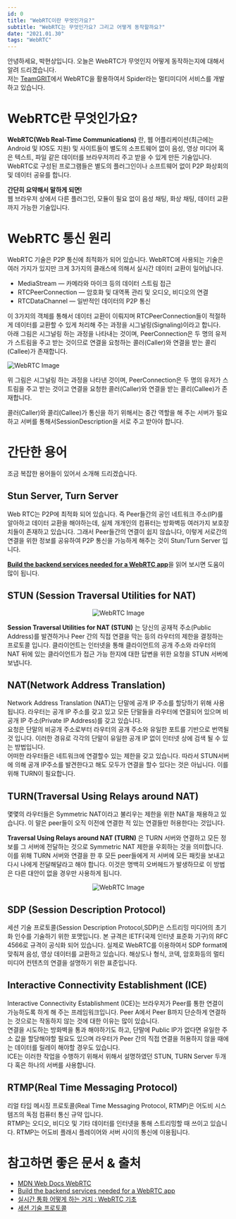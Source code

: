```yaml
---
id: 0
title: "WebRTC이란 무엇인가요?"
subtitle: "WebRTC는 무엇인가요? 그리고 어떻게 동작할까요?"
date: "2021.01.30"
tags: "WebRTC"
---
```


안녕하세요, 박현상입니다. 오늘은 WebRTC가 무엇인지 어떻게 동작하는지에 대해서 알려 드리겠습니다.  
저는 [TeamGRIT](https://teamgrit.kr/)에서 WebRTC을 활용하여서 Spider라는 멀티미디어 서비스를 개발하고 있습니다.

# WebRTC란 무엇인가요?
**WebRTC(Web Real-Time Communications)** 란, 웹 어플리케이션(최근에는 Android 및 IOS도 지원) 및 사이트들이 별도의 소프트웨어 없이 음성, 영상 미디어 혹은 텍스트, 파일 같은 데이터를 브라우저끼리 주고 받을 수 있게 만든 기술입니다. WebRTC로 구성된 프로그램들은 별도의 플러그인이나 소프트웨어 없이 P2P 화상회의 및 데이터 공유를 합니다.

**간단히 요약해서 말하게 되면!**  
웹 브라우저 상에서 다른 플러그인, 모듈이 필요 없이 음성 채팅, 화상 채팅, 데이터 교환까지 가능한 기술입니다.

# WebRTC 통신 원리
WebRTC 기술은 P2P 통신에 최적화가 되어 있습니다.
WebRTC에 사용되는 기술은 여러 가지가 있지만 크게 3가지의 클래스에 의해서 실시간 데이터 교환이 일어납니다.

- MediaStream — 카메라와 마이크 등의 데이터 스트림 접근
- RTCPeerConnection — 암호화 및 대역폭 관리 및 오디오, 비디오의 연결
- RTCDataChannel — 일반적인 데이터의 P2P 통신

이 3가지의 객체를 통해서 데이터 교환이 이뤄지며 RTCPeerConnection들이 적절하게 데이터를 교환할 수 있게 처리해 주는 과정을 시그널링(Signaling)이라고 합니다.  
아래 그림은 시그널링 하는 과정을 나타내는 것이며, PeerConnection은 두 명의 유저가 스트림을 주고 받는 것이므로 연결을 요청하는 콜러(Caller)와 연결을 받는 콜리(Callee)가 존재합니다.  

![WebRTC Image](https://miro.medium.com/max/700/1*Lhsz8eckhNrXDehMo2hQyA.png)

위 그림은 시그널링 하는 과정을 나타낸 것이며, PeerConnection은 두 명의 유저가 스트림을 주고 받는 것이고 연결을 요청한 콜러(Caller)와 연결을 받는 콜리(Callee)가 존재합니다. 

콜러(Caller)와 콜리(Callee)가 통신을 하기 위해서는 중간 역할을 해 주는 서버가 필요하고 서버를 통해서SessionDescription을 서로 주고 받아야 합니다.

# 간단한 용어
조금 복잡한 용어들이 있어서 소개해 드리겠습니다.

## Stun Server, Turn Server
Web RTC는 P2P에 최적화 되어 있습니다.
즉 Peer들간의 공인 네트워크 주소(IP)를 알아하고 데이터 교환을 해야하는데, 실제 개개인의 컴퓨터는 방화벽등 여러가지 보호장치들이 존재하고 있습니다. 그래서 Peer들간의 연결이 쉽지 않습니다, 이렇게 서로간의 연결을 위한 정보를 공유하여 P2P 통신을 가능하게 해주는 것이 Stun/Turn Server 입니다.

[**Build the backend services needed for a WebRTC app**](https://www.html5rocks.com/ko/tutorials/webrtc/infrastructure/)을 읽어 보시면 도움이 많이 됩니다.

## STUN (Session Traversal Utilities for NAT)
<div style="text-align:center">

![WebRTC Image](https://miro.medium.com/max/259/1*80Z67TRcEZnqHj3dWSi2cg.png)
</div>

**Session Traversal Utilities for NAT (STUN)** 는 당신의 공재적 주소(Public Address)를 발견하거나 Peer 간의 직접 연결을 막는 등의 라우터의 제한을 결정하는 프로토콜 입니다. 클라이언트는 인터넷을 통해 클라이언트의 공개 주소와 라우터의 NAT 뒤에 있는 클라이언트가 접근 가능 한지에 대한 답변을 위한 요청을 STUN 서버에 보냅니다.

## NAT(Network Address Translation)
Network Address Translation (NAT)는 단말에 공개 IP 주소를 할당하기 위해 사용됩니다. 라우터는 공개 IP 주소를 갖고 있고 모든 단말들을 라우터에 연결되어 있으며 비공개 IP 주소(Private IP Address)를 갖고 있습니다.  
요청은 단말의 비공개 주소로부터 라우터의 공개 주소와 유일한 포트를 기반으로 번역될 것 입니다. 이러한 경유로 각각의 단말이 유일한 공개 IP 없이 인터넷 상에 검색 될 수 있는 방법입니다.  
어떠한 라우터들은 네트워크에 연결할수 있는 제한을 갖고 있습니다. 따라서 STUN서버에 의해 공개 IP주소를 발견한다고 해도 모두가 연결을 할수 있다는 것은 아닙니다. 이를 위해 TURN이 필요합니다.

## TURN(Traversal Using Relays around NAT)
몇몇의 라우터들은 Symmetric NAT이라고 불리우는 제한을 위한 NAT을 채용하고 있습니다. 이 말은 peer들이 오직 이전에 연결한 적 있는 연결들만 허용한다는 것입니다.

**Traversal Using Relays around NAT (TURN)** 은 TURN 서버와 연결하고 모든 정보를 그 서버에 전달하는 것으로 Symmetric NAT 제한을 우회하는 것을 의미합니다.
이를 위해 TURN 서버와 연결을 한 후 모든 peer들에게 저 서버에 모든 패킷을 보내고 다시 나에게 전달해달라고 해야 합니다. 이것은 명백히 오버헤드가 발생하므로 이 방법은 다른 대안이 없을 경우만 사용하게 됩니다.

<div style="text-align:center">

![WebRTC Image](https://miro.medium.com/max/295/1*WSa3buqCC42Jc4Qygi9jXw.png)
</div>

## SDP (Session Description Protocol)
세션 기술 프로토콜(Session Description Protocol,SDP)은 스트리밍 미디어의 초기화 인수를 기술하기 위한 포맷입니다. 본 규격은 IETF(국제 인터넷 표준화 기구)의 RFC 4566로 규격이 공식화 되어 있습니다.
실제로 WebRTC를 이용하여서 SDP format에 맞춰져 음성, 영상 데이터를 교환하고 있습니다.
해상도나 형식, 코덱, 암호화등의 멀티미디어 컨텐츠의 연결을 설명하기 위한 표준입니다.

## Interactive Connectivity Establishment (ICE)
Interactive Connectivity Establishment (ICE)는 브라우저가 Peer를 통한 연결이 가능하도록 하게 해 주는 프레임워크입니다. Peer A에서 Peer B까지 단순하게 연결하는 것으로는 작동하지 않는 것에 대한 이유는 많이 있습니다.  
연결을 시도하는 방화벽을 통과 해야하기도 하고, 단말에 Public IP가 없다면 유일한 주소 값을 할당해야할 필요도 있으며 라우터가 Peer 간의 직접 연결을 허용하지 않을 때에는 데이터를 릴레이 해야할 경우도 있습니다.  
ICE는 이러한 작업을 수행하기 위해서 위해서 설명하였던 STUN, TURN Server 두개 다 혹은 하나의 서버를 사용합니다. 

## RTMP(Real Time Messaging Protocol)
리얼 타임 메시징 프로토콜(Real Time Messaging Protocol, RTMP)은 어도비 시스템즈의 독점 컴퓨터 통신 규약 입니다.  
RTMP는 오디오, 비디오 및 기타 데이터를 인터넷을 통해 스트리밍할 때 쓰이고 있습니다.
RTMP는 어도비 플래시 플레이어와 서버 사이의 통신에 이용됩니다.  

# 참고하면 좋은 문서 & 출처
- [MDN Web Docs WebRTC](https://developer.mozilla.org/ko/docs/Web/API/WebRTC_API/Protocols)
- [Build the backend services needed for a WebRTC app](https://www.html5rocks.com/ko/tutorials/webrtc/infrastructure/)
- [실시간 통화 어떻게 하는 거지 : WebRTC 기초](https://juneyr.dev/webrtc-basics)
- [세션 기술 프로토콜](https://ko.wikipedia.org/wiki/%EC%84%B8%EC%85%98_%EA%B8%B0%EC%88%A0_%ED%94%84%EB%A1%9C%ED%86%A0%EC%BD%9C)